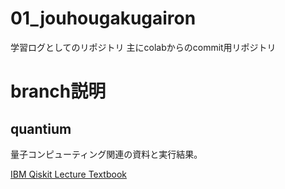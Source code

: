 # 01_jouhougakugairon

学習ログとしてのリポジトリ
主にcolabからのcommit用リポジトリ

# branch説明
## quantium
量子コンピューティング関連の資料と実行結果。

[IBM Qiskit Lecture Textbook](https://qiskit.org/learn)


